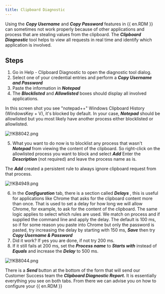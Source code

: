```yaml
---
title: Clipboard Diagnostic
---
```

Using the ***Copy Username*** and ***Copy Password*** features in {{ en.RDM }} can sometimes not work properly because of other applications and process that are stealing values from the clipboard. The ***Clipboard Diagnostic*** tool helps to view all requests in real time and identify which application is involved.
## Steps
1. Go in Help - Clipboard Diagnostic to open the diagnostic tool dialog.
1. Select one of your credential entries and perform a ***Copy Username and Password***
1. Paste the information in ***Notepad***
1. The ***Blocklisted*** and ***Allowlisted*** boxes should display all involved applications.  

In this screen shot you see "notepad++" Windows Clipboard History (WindowsKey + V), it's blocked by default. In your case, ***Notepad*** should be allowlisted but you most likely have another process either blocklisted or allowlisted.  

![!!KB8042.png](https://webdevolutions.azureedge.net/docs/en/kb/KB8042.png)  

5. What you want to do now is to blocklist any process that wasn't ***Notepad*** from viewing the content of the clipboard. So right-click on the allowlisted process you want to block and select ***Add*** Enter the ***Description*** (not required) and leave the process name as is.  

The ***Add*** created a persistent rule to always ignore clipboard request from that process.  

![!!KB4949.png](https://webdevolutions.azureedge.net/docs/en/kb/KB4949.png)  

6. In the ***Configuration*** tab, there is a section called ***Delays*** , this is useful for applications like Chrome that asks for the clipboard content more than once. That is used to set a delay for how long we will allow Chrome, for example, to ask for the content of the clipboard. The same logic applies to select which rules are used. We match on process and if supplied the command line and apply the delay. The default is 100 ms, so if for some reason you paste into Chrome but only the password is pasted, try increasing the delay by starting with 150 ms, ***Save*** then try ***Copy Username & Password***
1. Did it work? If yes you are done, if not try 200 ms.
1. If it still fails at 200 ms, set the ***Process name*** to ***Starts with*** instead of ***Equals*** and increase the ***Delay*** to 500 ms.  

![!!KB8044.png](https://webdevolutions.azureedge.net/docs/en/kb/KB8044.png)  

There is a ***Send*** button at the bottom of the form that will send our Customer Success team the ***Clipboard Diagnostic Report.*** It is   essentially everything you see on both tabs. From there we can advise you on how to configure your {{ en.RDM }}
